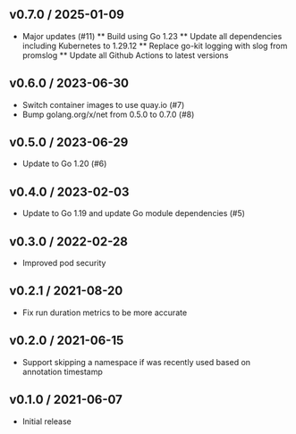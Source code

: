 ## v0.7.0 / 2025-01-09

* Major updates (#11)
  ** Build using Go 1.23
  ** Update all dependencies including Kubernetes to 1.29.12
  ** Replace go-kit logging with slog from promslog
  ** Update all Github Actions to latest versions

## v0.6.0 / 2023-06-30

* Switch container images to use quay.io (#7)
* Bump golang.org/x/net from 0.5.0 to 0.7.0 (#8)

## v0.5.0 / 2023-06-29

* Update to Go 1.20 (#6)

## v0.4.0 / 2023-02-03

* Update to Go 1.19 and update Go module dependencies (#5)

## v0.3.0 / 2022-02-28

* Improved pod security

## v0.2.1 / 2021-08-20

* Fix run duration metrics to be more accurate

## v0.2.0 / 2021-06-15

* Support skipping a namespace if was recently used based on annotation timestamp

## v0.1.0 / 2021-06-07

* Initial release
